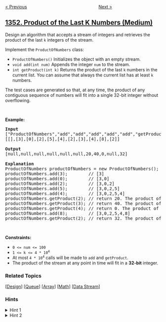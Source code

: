 <!--|This file generated by command(leetcode description); DO NOT EDIT.    |-->
<!--+----------------------------------------------------------------------+-->
<!--|@author    awesee <openset.wang@gmail.com>                           |-->
<!--|@link      https://github.com/awesee                                 |-->
<!--|@home      https://github.com/awesee/leetcode                        |-->
<!--+----------------------------------------------------------------------+-->

[< Previous](../count-negative-numbers-in-a-sorted-matrix "Count Negative Numbers in a Sorted Matrix")
　　　　　　　　　　　　　　　　
[Next >](../maximum-number-of-events-that-can-be-attended "Maximum Number of Events That Can Be Attended")

## [1352. Product of the Last K Numbers (Medium)](https://leetcode.com/problems/product-of-the-last-k-numbers "最后 K 个数的乘积")

<p>Design an algorithm that accepts a stream of integers and retrieves the product of the last <code>k</code> integers of the stream.</p>

<p>Implement the <code>ProductOfNumbers</code> class:</p>

<ul>
	<li><code>ProductOfNumbers()</code> Initializes the object with an empty stream.</li>
	<li><code>void add(int num)</code> Appends the integer <code>num</code> to the stream.</li>
	<li><code>int getProduct(int k)</code> Returns the product of the last <code>k</code> numbers in the current list. You can assume that always the current list has at least <code>k</code> numbers.</li>
</ul>

<p>The test cases are generated so that, at any time, the product of any contiguous sequence of numbers will fit into a single 32-bit integer without overflowing.</p>

<p>&nbsp;</p>
<p><strong>Example:</strong></p>

<pre>
<strong>Input</strong>
[&quot;ProductOfNumbers&quot;,&quot;add&quot;,&quot;add&quot;,&quot;add&quot;,&quot;add&quot;,&quot;add&quot;,&quot;getProduct&quot;,&quot;getProduct&quot;,&quot;getProduct&quot;,&quot;add&quot;,&quot;getProduct&quot;]
[[],[3],[0],[2],[5],[4],[2],[3],[4],[8],[2]]

<strong>Output</strong>
[null,null,null,null,null,null,20,40,0,null,32]

<strong>Explanation</strong>
ProductOfNumbers productOfNumbers = new ProductOfNumbers();
productOfNumbers.add(3);        // [3]
productOfNumbers.add(0);        // [3,0]
productOfNumbers.add(2);        // [3,0,2]
productOfNumbers.add(5);        // [3,0,2,5]
productOfNumbers.add(4);        // [3,0,2,5,4]
productOfNumbers.getProduct(2); // return 20. The product of the last 2 numbers is 5 * 4 = 20
productOfNumbers.getProduct(3); // return 40. The product of the last 3 numbers is 2 * 5 * 4 = 40
productOfNumbers.getProduct(4); // return 0. The product of the last 4 numbers is 0 * 2 * 5 * 4 = 0
productOfNumbers.add(8);        // [3,0,2,5,4,8]
productOfNumbers.getProduct(2); // return 32. The product of the last 2 numbers is 4 * 8 = 32 
</pre>

<p>&nbsp;</p>
<p><strong>Constraints:</strong></p>

<ul>
	<li><code>0 &lt;= num &lt;= 100</code></li>
	<li><code>1 &lt;= k &lt;= 4 * 10<sup>4</sup></code></li>
	<li>At most <code>4 * 10<sup>4</sup></code> calls will be made to <code>add</code> and <code>getProduct</code>.</li>
	<li>The product of the stream at any point in time will fit in a <strong>32-bit</strong> integer.</li>
</ul>

### Related Topics
  [[Design](../../tag/design/README.md)]
  [[Queue](../../tag/queue/README.md)]
  [[Array](../../tag/array/README.md)]
  [[Math](../../tag/math/README.md)]
  [[Data Stream](../../tag/data-stream/README.md)]

### Hints
<details>
<summary>Hint 1</summary>
Keep all prefix products of numbers in an array, then calculate the product of last K elements in O(1) complexity.
</details>

<details>
<summary>Hint 2</summary>
When a zero number is added, clean the array of prefix products.
</details>
